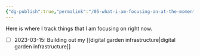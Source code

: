 ```yaml
---
{"dg-publish":true,"permalink":"/05-what-i-am-focusing-on-at-the-moment/","created":"2023-03-15T00:35:57.539-04:00","updated":"2023-04-06T15:45:41.179-04:00"}
---
```


Here is where I track things that I am focusing on right now.

- [ ] 2023-03-15: Building out my [[digital garden infrastructure\|digital garden infrastructure]]
